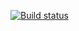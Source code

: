 [![Build status](https://ci.appveyor.com/api/projects/status/99arwk1nlo0gbkrm?svg=true)](https://ci.appveyor.com/project/Irytsch/aqa-hw2-4-pageobject)